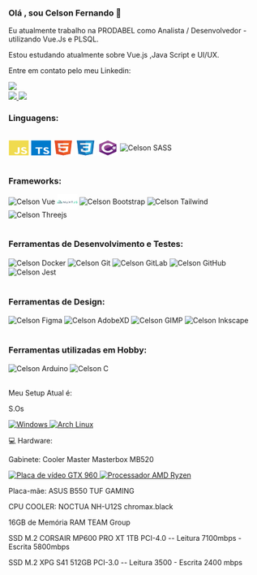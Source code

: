 ### Olá , sou Celson Fernando 👋

Eu atualmente trabalho na PRODABEL como Analista / Desenvolvedor - utilizando Vue.Js e PLSQL.

Estou estudando atualmente sobre Vue.js ,Java Script e UI/UX.

<div>
  <p>Entre em contato pelo meu Linkedin: </p>
  <a href="https://www.linkedin.com/in/celson-fernando-2622215b/" target="_blank"><img src="https://img.shields.io/badge/-LinkedIn-%230077B5?style=for-the-badge&logo=linkedin&logoColor=white" target="_blank"></a> 
</div>

<!--
**CelsonF/CelsonF** is a ✨ _special_ ✨ repository because its `README.md` (this file) appears on your GitHub profile.

Here are some ideas to get you started:

- 🔭 I’m currently working on ...
- 🌱 I’m currently learning ...
- 👯 I’m looking to collaborate on ...
- 🤔 I’m looking for help with ...
- 💬 Ask me about ...
- 📫 How to reach me: ...
- 😄 Pronouns: ...
- ⚡ Fun fact: ...
-->

<div>
  <a href="https://github.com/CelsonF"> 
   <img height="180em" src="https://github-readme-stats.vercel.app/api?username=CelsonF&show_icons=true&theme=gotham"/>
   <img height="180em" src="https://github-readme-stats.vercel.app/api/top-langs/?username=CelsonF&hide=php&langs_count=8&layout=compact&theme=gotham"/>
  </a>
</div>

### Linguagens:
<div style="display: inline_block"><br>
  <img align="center" alt="Celson-Js" height="30" width="40" src="https://raw.githubusercontent.com/devicons/devicon/master/icons/javascript/javascript-plain.svg">
  <img align="center" alt="Celson-Ts" height="30" width="40" src="https://raw.githubusercontent.com/devicons/devicon/master/icons/typescript/typescript-plain.svg">
  <img align="center" alt="Celson-HTML" height="30" width="40" src="https://raw.githubusercontent.com/devicons/devicon/master/icons/html5/html5-original.svg">
  <img align="center" alt="Celson-CSS" height="30" width="40" src="https://raw.githubusercontent.com/devicons/devicon/master/icons/css3/css3-original.svg">
  <img align="center" alt="Celson-Csharp" height="30" width="40" src="https://raw.githubusercontent.com/devicons/devicon/master/icons/csharp/csharp-original.svg">
  <img align="center" alt="Celson SASS" height="30" width="40"  src="https://cdn.jsdelivr.net/gh/devicons/devicon/icons/sass/sass-original.svg" />
</div>

</br>

### Frameworks:
<div style="display: inline_block">
   <img align="center" alt="Celson Vue"  height="30" width="40" src="https://cdn.jsdelivr.net/gh/devicons/devicon/icons/vuejs/vuejs-original-wordmark.svg" />
   <img align="center" alt="Celson NUXT" height="30" width="40" src="https://raw.githubusercontent.com/devicons/devicon/master/icons/nuxtjs/nuxtjs-original-wordmark.svg">
   <img align="center" alt="Celson Bootstrap" height="30" width="40" src="https://cdn.jsdelivr.net/gh/devicons/devicon/icons/bootstrap/bootstrap-original.svg" />
   <img align="center" alt="Celson Tailwind" height="30" width="40" src="https://cdn.jsdelivr.net/gh/devicons/devicon/icons/tailwindcss/tailwindcss-plain.svg" />
   <img align="center" alt="Celson Threejs" height="30" width="40" src="https://cdn.jsdelivr.net/gh/devicons/devicon/icons/threejs/threejs-original.svg" />
</div>

</br>

### Ferramentas de Desenvolvimento e Testes:
<div style="display: inline_block">
   <img align="center" alt="Celson Docker"  height="30" width="40" src="https://cdn.jsdelivr.net/gh/devicons/devicon/icons/docker/docker-original-wordmark.svg" />
   <img align="center" alt="Celson Git" height="30" width="40"  src="https://cdn.jsdelivr.net/gh/devicons/devicon/icons/git/git-original.svg" />
   <img align="center" alt="Celson GitLab" height="30" width="40" src="https://cdn.jsdelivr.net/gh/devicons/devicon/icons/gitlab/gitlab-original-wordmark.svg" />
   <img align="center" alt="Celson GitHub" height="30" width="40" src="https://cdn.jsdelivr.net/gh/devicons/devicon/icons/github/github-original.svg" />
   <img align="center" alt="Celson Jest" height="30" width="40" src="https://cdn.jsdelivr.net/gh/devicons/devicon/icons/jest/jest-plain.svg" />
</div>

</br>

### Ferramentas de Design:
<div style="display: inline_block">
  <img align="center" alt="Celson Figma"  height="30" width="40"  src="https://cdn.jsdelivr.net/gh/devicons/devicon/icons/figma/figma-original.svg" />
  <img align="center" alt="Celson AdobeXD"  height="30" width="40"  src="https://cdn.jsdelivr.net/gh/devicons/devicon/icons/xd/xd-plain.svg" />
  <img align="center" alt="Celson GIMP"  height="30" width="40" src="https://cdn.jsdelivr.net/gh/devicons/devicon/icons/gimp/gimp-original-wordmark.svg" />
  <img align="center" alt="Celson Inkscape"  height="30" width="40" src="https://cdn.jsdelivr.net/gh/devicons/devicon/icons/inkscape/inkscape-original-wordmark.svg" />
</div>
 
</br>

### Ferramentas utilizadas em Hobby:
<div style="display: inline_block">
  <img align="center" alt="Celson Arduino" height="30" width="40" src="https://cdn.jsdelivr.net/gh/devicons/devicon/icons/arduino/arduino-original-wordmark.svg" />
  <img align="center" alt="Celson C" height="30" width="40" src="https://cdn.jsdelivr.net/gh/devicons/devicon/icons/c/c-original.svg" />
</div>

</br>

Meu Setup Atual é:

S.Os
<div>
 <a href="https://www.microsoft.com/pt-br/" target="_blank">
  <img alt="Windows" src="https://img.shields.io/badge/Windows-0078D6?style=for-the-badge&logo=windows&logoColor=white"> 
 </a>
  <a href="https://archlinux.org/" target="_blank">
  <img alt="Arch Linux" src="https://img.shields.io/badge/Arch_Linux-1793D1?style=for-the-badge&logo=arch-linux&logoColor=white"> 
 </a>
</div>


💻 Hardware:

<div>
 <p>
   Gabinete: Cooler Master Masterbox MB520 
 </p>
 <a href="https://www.nvidia.com/Download/index.aspx" target="_blank">
  <img alt="Placa de vídeo GTX 960" src="https://img.shields.io/badge/NVIDIA-GTX960-76B900?style=for-the-badge&logo=nvidia&logoColor=white"> 
 </a>
 <a href="https://www.microsoft.com/pt-br/" target="_blank">
  <img alt="Processador AMD Ryzen" src="https://img.shields.io/badge/AMD-Ryzen_7_5800X-ED1C24?style=for-the-badge&logo=amd&logoColor=white"> 
 </a>
 <p>
  Placa-mãe: ASUS B550 TUF GAMING
 </p>
 <p>
  CPU COOLER: NOCTUA NH-U12S chromax.black
 </p>
  <p>
   16GB de Memória RAM TEAM Group
  </p>
  <p>
    SSD M.2 CORSAIR MP600 PRO XT 1TB PCI-4.0 -- Leitura 7100mbps - Escrita 5800mbps
  </p>
  <p>
    SSD M.2 XPG S41 512GB PCI-3.0 -- Leitura 3500 - Escrita 2400 mbps 
  </p>
  
  
  
</div>
